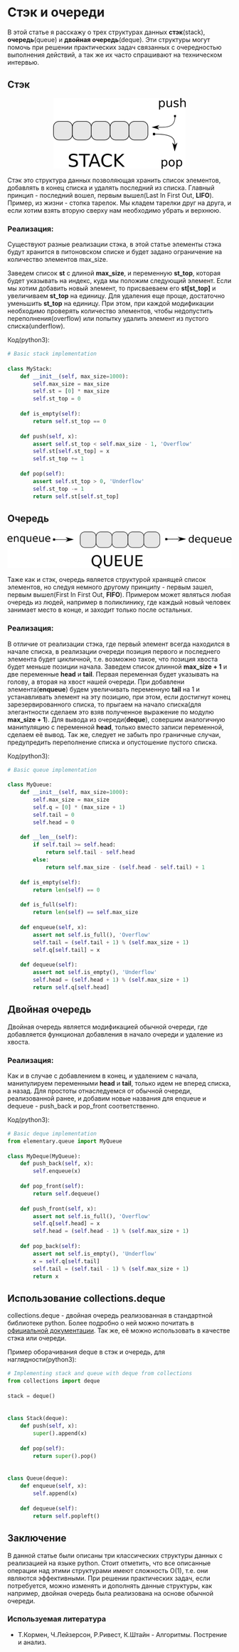 # Стэк и очереди

В этой статье я расскажу о трех структурах данных **стэк**(stack), **очередь**(queue) и **двойная очередь**(deque). Эти структуры могут помочь при решении практических задач связанных с очередностью выполнения действий, а так же их часто спрашивают на техническом интервью.

## Стэк

<p style="text-align: center">
<img src="https://raw.githubusercontent.com/zhas/articles/master/images/stack.png">
</p>

Стэк это структура данных позволяющая хранить список элементов, добавлять в конец списка и удалять последний из списка. Главный принцип - последний вошел, первым вышел(Last In First Out, **LIFO**).
Пример, из жизни - стопка тарелок. Мы кладем тарелки друг на друга, и если хотим взять вторую сверху нам необходимо убрать и верхнюю.

### Реализация:

Существуют разные реализации стэка, в этой статье элементы стэка будут хранится в питоновском списке и будет задано ограничение на количество элементов max_size.

Заведем список **st** с длиной **max_size**, и переменную **st_top**, которая будет указывать на индекс, куда мы положим следующий элемент. 
Если мы хотим добавить новый элемент, то присваеваем его **st[st_top]** и увеличиваем **st_top** на единицу. Для удаления еще проще, достаточно уменьшить **st_top** на единицу.
При этом, при каждой модификации необходимо проверять количество элементов, чтобы недопустить переполнения(overflow) или попытку удалить элемент из пустого списка(underflow).

Код(python3):
```python
# Basic stack implementation

class MyStack:
    def __init__(self, max_size=1000):
        self.max_size = max_size
        self.st = [0] * max_size
        self.st_top = 0

    def is_empty(self):
        return self.st_top == 0

    def push(self, x):
        assert self.st_top < self.max_size - 1, 'Overflow'
        self.st[self.st_top] = x
        self.st_top += 1

    def pop(self):
        assert self.st_top > 0, 'Underflow'
        self.st_top -= 1
        return self.st[self.st_top]

```

## Очередь

<p style="text-align: center">
<img src="https://raw.githubusercontent.com/zhas/articles/master/images/queue.png">
</p>

Таже как и стэк, очередь является структурой хранящей список элементов, но следуя немного другому принципу - первым зашел, первым вышел(First In First Out, **FIFO**). Примером может являться любая очередь из людей, например в поликлинику, где каждый новый человек занимает место в конце, и заходит только после остальных.  

### Реализация:
В отличие от реализации стэка, где первый элемент всегда находился в начале списка, в реализации очереди позиция первого и последнего элемента будет цикличной, т.е. возможно такое, что позиция хвоста будет меньше позиции начала. Заведем список длинной **max_size + 1** и две переменные **head** и **tail**. Первая переменная будет указывать на голову, а вторая на хвост нашей очереди. При добавлени элемента(**enqueue**) будем увеличивать переменную **tail** на 1 и устанавливать элемент на эту позицию, при этом, если достигнут конец зарезервированного списка, то прыгаем на начало списка(для элегантности сделаем это взяв полученное выражение по модулю **max_size + 1**). Для вывода из очереди(**deque**), совершим аналогичную манипуляцию с переменной **head**, только вместо записи переменной, сделаем её вывод. Так же, следует не забыть про граничные случаи, предупредить переполнение списка и опустошение пустого списка.

Код(python3):
```python
# Basic queue implementation

class MyQueue:
    def __init__(self, max_size=1000):
        self.max_size = max_size
        self.q = [0] * (max_size + 1)
        self.tail = 0
        self.head = 0

    def __len__(self):
        if self.tail >= self.head:
            return self.tail - self.head
        else:
            return self.max_size - (self.head - self.tail) + 1

    def is_empty(self):
        return len(self) == 0

    def is_full(self):
        return len(self) == self.max_size

    def enqueue(self, x):
        assert not self.is_full(), 'Overflow'
        self.tail = (self.tail + 1) % (self.max_size + 1)
        self.q[self.tail] = x

    def dequeue(self):
        assert not self.is_empty(), 'Underflow'
        self.head = (self.head + 1) % (self.max_size + 1)
        return self.q[self.head]
```

## Двойная очередь
Двойная очередь является модификацией обычной очереди, где добавляется функционал добавления в начало очереди и удаление из хвоста.

### Реализация:
Как и в случае с добавлением в конец, и удалением с начала, манипулируем переменными **head** и **tail**, только идем не вперед списка, а назад. Для простоты отнаследуемся от обычной очереди, реализованной ранее, и добавим новые названия для enqueue и dequeue - push_back и pop_front соответственно. 

Код(python3):
```python
# Basic deque implementation
from elementary.queue import MyQueue

class MyDeque(MyQueue):
    def push_back(self, x):
        self.enqueue(x)

    def pop_front(self):
        return self.dequeue()

    def push_front(self, x):
        assert not self.is_full(), 'Overflow'
        self.q[self.head] = x
        self.head = (self.head - 1) % (self.max_size + 1)

    def pop_back(self):
        assert not self.is_empty(), 'Underflow'
        x = self.q[self.tail]
        self.tail = (self.tail - 1) % (self.max_size + 1)
        return x
```

## Использование collections.deque

collections.deque - двойная очередь реализованная в стандартной библиотеке python. Более подробно о ней можно почитать в [официальной документации](https://docs.python.org/3.8/library/collections.html#collections.deque). Так же, её можно использовать в качестве стэка или очереди. 


Пример оборачивания deque в стэк и очередь, для наглядности(python3):
```python
# Implementing stack and queue with deque from collections
from collections import deque

stack = deque()


class Stack(deque):
    def push(self, x):
        super().append(x)

    def pop(self):
        return super().pop()


class Queue(deque):
    def enqueue(self, x):
        self.append(x)

    def dequeue(self):
        return self.popleft()
```

## Заключение
В данной статье были описаны три классических структуры данных с реализацией на языке python. Стоит отметить, что все описанные операции над этими структурами имеют сложность O(1), т.е. они являются эффективными. При решении практических задач, если потребуется, можно изменять и дополнять данные структуры, как например, двойная очередь была реализована на основе обычной очереди.


### Используемая литература
* Т.Кормен, Ч.Лейзерсон, Р.Ривест, К.Штайн - Алгоритмы. Пострение и анализ.
